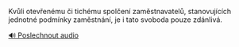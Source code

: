 
Kvůli otevřenému či tichému spolčení zaměstnavatelů, stanovujících jednotné podmínky zaměstnání, je i tato svoboda pouze zdánlivá.

[🔊 Poslechnout audio](/data/7-paragraphs/audio/chapter_111/para_006-Kvli-otevenmu-i-tichmu-spolen-zamstnavatel.mp3)
